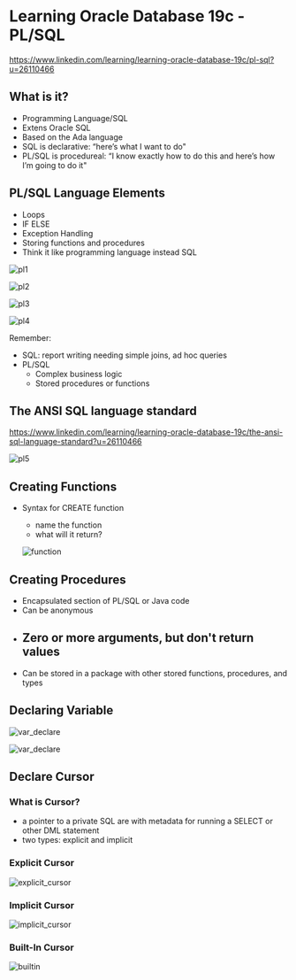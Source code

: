 # **Learning Oracle Database 19c - PL/SQL**



https://www.linkedin.com/learning/learning-oracle-database-19c/pl-sql?u=26110466

## What is it?

- Programming Language/SQL
- Extens Oracle SQL
- Based on the Ada language
- SQL is declarative: “here’s what I want to do"
- PL/SQL is procedureal: “I know exactly how to do this and here’s how I’m going to do it"

## PL/SQL Language Elements

- Loops
- IF ELSE
- Exception Handling
- Storing functions and procedures
- Think it like programming language instead SQL

![pl1](img/pl_sql/pl1.png)

![pl2](img/pl_sql/pl2.png)

![pl3](img/pl_sql/pl3.png)

![pl4](img/pl_sql/pl4.png)

Remember:

- SQL: report writing needing simple joins, ad hoc queries
- PL/SQL
  - Complex business logic
  - Stored procedures or functions

## The ANSI SQL language standard

https://www.linkedin.com/learning/learning-oracle-database-19c/the-ansi-sql-language-standard?u=26110466

![pl5](img/pl_sql/pl5.png)

## Creating Functions

- Syntax for CREATE function

  - name the function
  - what will it return?

  ![function](img/pl_sql/function.png)

## Creating Procedures

- Encapsulated section of PL/SQL or Java code
- Can be anonymous
- Zero or more arguments, but don't return values
  - 
- Can be stored in a package with other stored functions, procedures, and types

## Declaring Variable

![var_declare](img/pl_sql/var_declare.png)

![var_declare](img/pl_sql/var_declare2.png)

## Declare Cursor

### What is Cursor?

- a pointer to a private SQL are with metadata for running a SELECT or other DML statement
- two types: explicit and implicit

### Explicit Cursor

![explicit_cursor](img/pl_sql/explicit_cursor.png)

### Implicit Cursor

![implicit_cursor](img/pl_sql/implicit_cursor.png)

### Built-In  Cursor

![builtin](img/pl_sql/built-in_cursor.png)